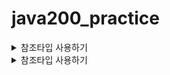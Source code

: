# java200_practice
<details>
<summary>참조타입 사용하기</summary>
 
- 참조 타입(Reference Type) : 객체(Object)타입 이라고도 한다.
    - 여러 개의 기본 타입을 저장하고 변환(가공), 이동(전송, transfer)할 수 있는 행위(메소드, method)를  갖는다. 예를 들어 Calender는 연, 월, 일을 저장하고 있으며 이를 이용해서 해당 연월일을 표현할 수 있는 long(정수) 또는 Date로 변환시킬 수 있다.
- 참조 타입의 종류 : 크게 이미 정의되어 있는 API(Object, Class, String, Math, StringBuffer, Date, Calendar, System…등)와 개발자(독자)가 만들어서 사용하는 타입으로 나눌 수 있다.
- 선언 방법 : 타입 레퍼런스 = new 객체();로 사용한다.
    - String은 new 없이 생성해서 사용하고, Calendar는 getInstance()로 사용한다.</details>
<details>
<summary>참조타입 사용하기</summary>
 
- 참조 타입(Reference Type) : 객체(Object)타입 이라고도 한다.
    - 여러 개의 기본 타입을 저장하고 변환(가공), 이동(전송, transfer)할 수 있는 행위(메소드, method)를  갖는다. 예를 들어 Calender는 연, 월, 일을 저장하고 있으며 이를 이용해서 해당 연월일을 표현할 수 있는 long(정수) 또는 Date로 변환시킬 수 있다.
- 참조 타입의 종류 : 크게 이미 정의되어 있는 API(Object, Class, String, Math, StringBuffer, Date, Calendar, System…등)와 개발자(독자)가 만들어서 사용하는 타입으로 나눌 수 있다.
- 선언 방법 : 타입 레퍼런스 = new 객체();로 사용한다.
    - String은 new 없이 생성해서 사용하고, Calendar는 getInstance()로 사용한다.</details>
